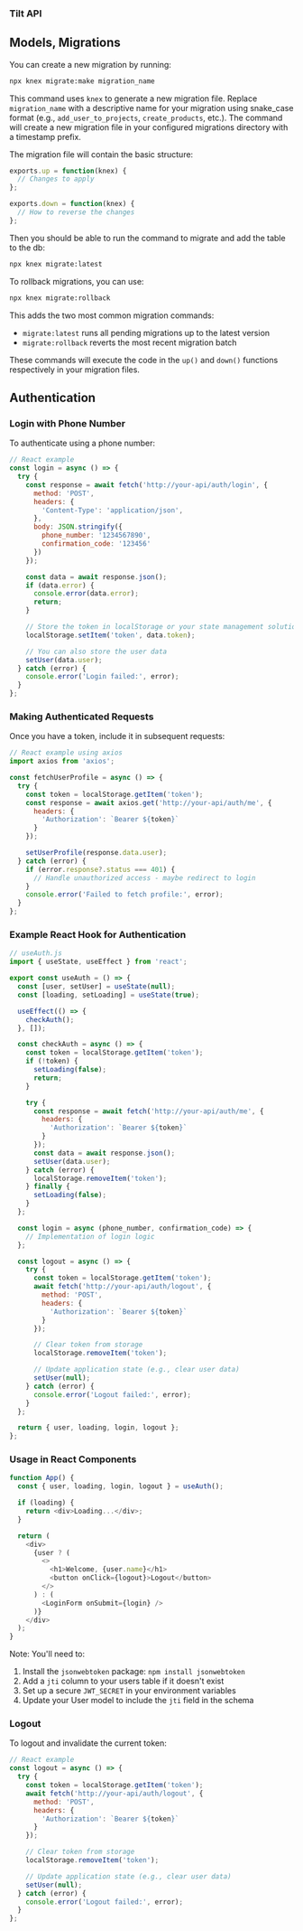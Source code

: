 ### Tilt API

## Models, Migrations

You can create a new migration by running:

```bash
npx knex migrate:make migration_name
```

This command uses `knex` to generate a new migration file. Replace `migration_name` with a descriptive name for your migration using snake_case format (e.g., `add_user_to_projects`, `create_products`, etc.). The command will create a new migration file in your configured migrations directory with a timestamp prefix.

The migration file will contain the basic structure:
```js
exports.up = function(knex) {
  // Changes to apply
};

exports.down = function(knex) {
  // How to reverse the changes
};
```

Then you should be able to run the command to migrate and add the table to the db:

```bash
npx knex migrate:latest
```

To rollback migrations, you can use:
```bash
npx knex migrate:rollback
```

This adds the two most common migration commands:
- `migrate:latest` runs all pending migrations up to the latest version
- `migrate:rollback` reverts the most recent migration batch

These commands will execute the code in the `up()` and `down()` functions respectively in your migration files.

## Authentication

### Login with Phone Number

To authenticate using a phone number:

```javascript
// React example
const login = async () => {
  try {
    const response = await fetch('http://your-api/auth/login', {
      method: 'POST',
      headers: {
        'Content-Type': 'application/json',
      },
      body: JSON.stringify({
        phone_number: '1234567890',
        confirmation_code: '123456'
      })
    });

    const data = await response.json();
    if (data.error) {
      console.error(data.error);
      return;
    }

    // Store the token in localStorage or your state management solution
    localStorage.setItem('token', data.token);

    // You can also store the user data
    setUser(data.user);
  } catch (error) {
    console.error('Login failed:', error);
  }
};
```

### Making Authenticated Requests

Once you have a token, include it in subsequent requests:

```javascript
// React example using axios
import axios from 'axios';

const fetchUserProfile = async () => {
  try {
    const token = localStorage.getItem('token');
    const response = await axios.get('http://your-api/auth/me', {
      headers: {
        'Authorization': `Bearer ${token}`
      }
    });

    setUserProfile(response.data.user);
  } catch (error) {
    if (error.response?.status === 401) {
      // Handle unauthorized access - maybe redirect to login
    }
    console.error('Failed to fetch profile:', error);
  }
};
```

### Example React Hook for Authentication

```javascript
// useAuth.js
import { useState, useEffect } from 'react';

export const useAuth = () => {
  const [user, setUser] = useState(null);
  const [loading, setLoading] = useState(true);

  useEffect(() => {
    checkAuth();
  }, []);

  const checkAuth = async () => {
    const token = localStorage.getItem('token');
    if (!token) {
      setLoading(false);
      return;
    }

    try {
      const response = await fetch('http://your-api/auth/me', {
        headers: {
          'Authorization': `Bearer ${token}`
        }
      });
      const data = await response.json();
      setUser(data.user);
    } catch (error) {
      localStorage.removeItem('token');
    } finally {
      setLoading(false);
    }
  };

  const login = async (phone_number, confirmation_code) => {
    // Implementation of login logic
  };

  const logout = async () => {
    try {
      const token = localStorage.getItem('token');
      await fetch('http://your-api/auth/logout', {
        method: 'POST',
        headers: {
          'Authorization': `Bearer ${token}`
        }
      });

      // Clear token from storage
      localStorage.removeItem('token');

      // Update application state (e.g., clear user data)
      setUser(null);
    } catch (error) {
      console.error('Logout failed:', error);
    }
  };

  return { user, loading, login, logout };
};
```

### Usage in React Components

```javascript
function App() {
  const { user, loading, login, logout } = useAuth();

  if (loading) {
    return <div>Loading...</div>;
  }

  return (
    <div>
      {user ? (
        <>
          <h1>Welcome, {user.name}</h1>
          <button onClick={logout}>Logout</button>
        </>
      ) : (
        <LoginForm onSubmit={login} />
      )}
    </div>
  );
}
```

Note: You'll need to:
1. Install the `jsonwebtoken` package: `npm install jsonwebtoken`
2. Add a `jti` column to your users table if it doesn't exist
3. Set up a secure `JWT_SECRET` in your environment variables
4. Update your User model to include the `jti` field in the schema

### Logout

To logout and invalidate the current token:

```javascript
// React example
const logout = async () => {
  try {
    const token = localStorage.getItem('token');
    await fetch('http://your-api/auth/logout', {
      method: 'POST',
      headers: {
        'Authorization': `Bearer ${token}`
      }
    });

    // Clear token from storage
    localStorage.removeItem('token');

    // Update application state (e.g., clear user data)
    setUser(null);
  } catch (error) {
    console.error('Logout failed:', error);
  }
};
```



